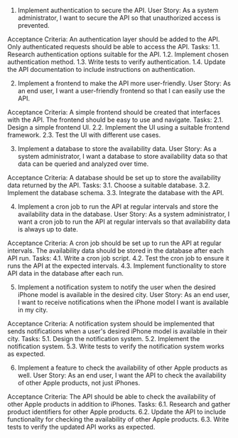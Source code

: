 1. Implement authentication to secure the API.
User Story:
As a system administrator, I want to secure the API so that unauthorized access is prevented.

Acceptance Criteria:
An authentication layer should be added to the API.
Only authenticated requests should be able to access the API.
Tasks:
1.1. Research authentication options suitable for the API.
1.2. Implement chosen authentication method.
1.3. Write tests to verify authentication.
1.4. Update the API documentation to include instructions on authentication.

2. Implement a frontend to make the API more user-friendly.
User Story:
As an end user, I want a user-friendly frontend so that I can easily use the API.

Acceptance Criteria:
A simple frontend should be created that interfaces with the API.
The frontend should be easy to use and navigate.
Tasks:
2.1. Design a simple frontend UI.
2.2. Implement the UI using a suitable frontend framework.
2.3. Test the UI with different use cases.

3. Implement a database to store the availability data.
User Story:
As a system administrator, I want a database to store availability data so that data can be queried and analyzed over time.

Acceptance Criteria:
A database should be set up to store the availability data returned by the API.
Tasks:
3.1. Choose a suitable database.
3.2. Implement the database schema.
3.3. Integrate the database with the API.

4. Implement a cron job to run the API at regular intervals and store the availability data in the database.
User Story:
As a system administrator, I want a cron job to run the API at regular intervals so that availability data is always up to date.

Acceptance Criteria:
A cron job should be set up to run the API at regular intervals.
The availability data should be stored in the database after each API run.
Tasks:
4.1. Write a cron job script.
4.2. Test the cron job to ensure it runs the API at the expected intervals.
4.3. Implement functionality to store API data in the database after each run.

5. Implement a notification system to notify the user when the desired iPhone model is available in the desired city.
User Story:
As an end user, I want to receive notifications when the iPhone model I want is available in my city.

Acceptance Criteria:
A notification system should be implemented that sends notifications when a user's desired iPhone model is available in their city.
Tasks:
5.1. Design the notification system.
5.2. Implement the notification system.
5.3. Write tests to verify the notification system works as expected.

6. Implement a feature to check the availability of other Apple products as well.
User Story:
As an end user, I want the API to check the availability of other Apple products, not just iPhones.

Acceptance Criteria:
The API should be able to check the availability of other Apple products in addition to iPhones.
Tasks:
6.1. Research and gather product identifiers for other Apple products.
6.2. Update the API to include functionality for checking the availability of other Apple products.
6.3. Write tests to verify the updated API works as expected.